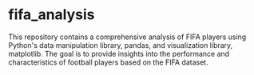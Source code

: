 # fifa_analysis
This repository contains a comprehensive analysis of FIFA players using Python's data manipulation library, pandas, and visualization library, matplotlib. The goal is to provide insights into the performance and characteristics of football players based on the FIFA dataset.
